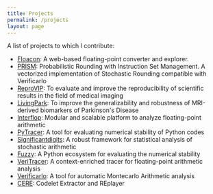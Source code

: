 ```yaml
---
title: Projects
permalink: /projects
layout: page
---
```




A list of projects to which I contribute:

- [Floacon](https://github.com/yohanchatelain/floacon-firebase): A web-based floating-point converter and explorer.
- [PRISM](https://github.com/yohanchatelain/prism): Probabilistic Rounding with Instruction Set Management. A vectorized implementation of Stochastic Rounding compatible with Verificarlo
- [ReproVIP](https://www.creatis.insa-lyon.fr/reprovip/): To evaluate and improve the reproducibility of scientific results in the field of medical imaging
- [LivingPark](https://github.com/LivingPark-MRI): To improve the generalizability and robustness of MRI-derived biomarkers of Parkinson's Disease
- [Interflop](https://github.com/interflop): Modular and scalable platform to analyze floating-point arithmetic
- [PyTracer](https://github.com/yohanchatelain/pytracer): A tool for evaluating numerical stability of Python codes
- [Significantdigits](https://github.com/verificarlo/significantdigits): A robust framework for statistical analysis of stochastic arithmetic
- [Fuzzy](https://github.com/verificarlo/fuzzy): A Python ecosystem for evaluating the numerical stability
- [VeriTracer](https://github.com/verificarlo/verificarlo/tree/veritracer): A context-enriched tracer for floating-point arithmetic analysis
- [Verificarlo](https://github.com/verificarlo/verificarlo): A tool for automatic Montecarlo Arithmetic analysis
- [CERE](https://benchmark-subsetting.github.io/cere/): Codelet Extractor and REplayer